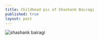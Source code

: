 ```yaml
---
title: Childhood pic of Shashank Bairagi
published: true
layout: post
---
```


![shashank bairagi](https://lh3.googleusercontent.com/-Rhc3vy3Jas6SomUJ14m3DVd_oggKmfpPJXPMZhhtVEBc_DaDsBTdkoAKQAjKLoV9h7ZdedyHhUzSA=w1366-h768-rw-no)

